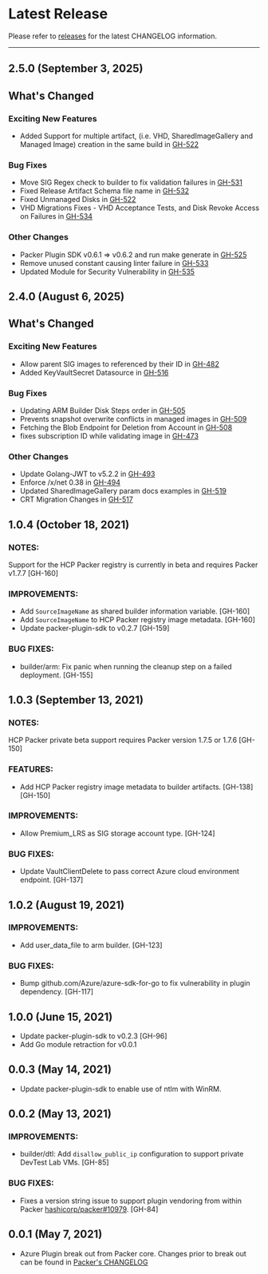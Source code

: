 # Latest Release

Please refer to [releases](https://github.com/hashicorp/packer-plugin-azure/releases) for the latest CHANGELOG information.

---
## 2.5.0 (September 3, 2025)

## What's Changed

### Exciting New Features
* Added Support for multiple artifact, (i.e. VHD, SharedImageGallery and Managed Image) creation in the same build in [GH-522](https://github.com/hashicorp/packer-plugin-azure/pull/522)

### Bug Fixes
* Move SIG Regex check to builder to fix validation failures in [GH-531](https://github.com/hashicorp/packer-plugin-azure/pull/531)
* Fixed Release Artifact Schema file name in [GH-532](https://github.com/hashicorp/packer-plugin-azure/pull/532)
* Fixed Unmanaged Disks in [GH-522](https://github.com/hashicorp/packer-plugin-azure/pull/522)
* VHD Migrations Fixes - VHD Acceptance Tests, and Disk Revoke Access on Failures in [GH-534](https://github.com/hashicorp/packer-plugin-azure/pull/534)

### Other Changes
* Packer Plugin SDK v0.6.1 => v0.6.2 and run make generate in [GH-525](https://github.com/hashicorp/packer-plugin-azure/pull/525)
* Remove unused constant causing linter failure in [GH-533](https://github.com/hashicorp/packer-plugin-azure/pull/533)
* Updated Module for Security Vulnerability in [GH-535](https://github.com/hashicorp/packer-plugin-azure/pull/535)

## 2.4.0 (August 6, 2025)

## What's Changed

### Exciting New Features
* Allow parent SIG images to referenced by their ID in [GH-482](https://github.com/hashicorp/packer-plugin-azure/pull/482)
* Added KeyVaultSecret Datasource in [GH-516](https://github.com/hashicorp/packer-plugin-azure/pull/516)

### Bug Fixes
* Updating ARM Builder Disk Steps order in [GH-505](https://github.com/hashicorp/packer-plugin-azure/pull/505)
* Prevents snapshot overwrite conflicts in managed images in [GH-509](https://github.com/hashicorp/packer-plugin-azure/pull/509)
* Fetching the Blob Endpoint for Deletion from Account in [GH-508](https://github.com/hashicorp/packer-plugin-azure/pull/508)
* fixes subscription ID while validating image in [GH-473](https://github.com/hashicorp/packer-plugin-azure/pull/473)

### Other Changes
* Update Golang-JWT to v5.2.2 in [GH-493](https://github.com/hashicorp/packer-plugin-azure/pull/493)
* Enforce /x/net 0.38 in [GH-494](https://github.com/hashicorp/packer-plugin-azure/pull/494)
* Updated SharedImageGallery param docs examples in [GH-519](https://github.com/hashicorp/packer-plugin-azure/pull/519)
* CRT Migration Changes in [GH-517](https://github.com/hashicorp/packer-plugin-azure/pull/517)

## 1.0.4 (October 18, 2021)

### NOTES:
Support for the HCP Packer registry is currently in beta and requires
Packer v1.7.7 [GH-160]

### IMPROVEMENTS:
* Add `SourceImageName` as shared builder information variable. [GH-160]
* Add `SourceImageName` to HCP Packer registry image metadata. [GH-160]
* Update packer-plugin-sdk to v0.2.7 [GH-159]

### BUG FIXES:
* builder/arm: Fix panic when running the cleanup step on a failed deployment. [GH-155]

## 1.0.3 (September 13, 2021)

### NOTES:
HCP Packer private beta support requires Packer version 1.7.5 or 1.7.6 [GH-150]

### FEATURES:
* Add HCP Packer registry image metadata to builder artifacts. [GH-138] [GH-150]

### IMPROVEMENTS:
* Allow Premium_LRS as SIG storage account type. [GH-124]

### BUG FIXES:
* Update VaultClientDelete to pass correct Azure cloud environment endpoint.  [GH-137]

## 1.0.2 (August 19, 2021)

### IMPROVEMENTS:
* Add user_data_file to arm builder. [GH-123]

### BUG FIXES:
* Bump github.com/Azure/azure-sdk-for-go to fix vulnerability in plugin dependency. [GH-117]

## 1.0.0 (June 15, 2021)

* Update packer-plugin-sdk to v0.2.3 [GH-96]
* Add Go module retraction for v0.0.1

## 0.0.3 (May 14, 2021)
* Update packer-plugin-sdk to enable use of ntlm with WinRM.

## 0.0.2 (May 13, 2021)

### IMPROVEMENTS:

* builder/dtl: Add `disallow_public_ip` configuration to support private DevTest Lab VMs. [GH-85]

### BUG FIXES:

* Fixes a version string issue to support plugin vendoring from within Packer [hashicorp/packer#10979](https://github.com/hashicorp/packer/pull/10979).
  [GH-84]

## 0.0.1 (May 7, 2021)

* Azure Plugin break out from Packer core. Changes prior to break out can be found in [Packer's CHANGELOG](https://github.com/hashicorp/packer/blob/master/CHANGELOG.md)

